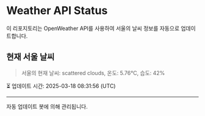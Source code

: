 
# Weather API Status

이 리포지토리는 OpenWeather API를 사용하여 서울의 날씨 정보를 자동으로 업데이트합니다.

## 현재 서울 날씨
> 서울의 현재 날씨: scattered clouds, 온도: 5.76°C, 습도: 42%

⏳ 업데이트 시간: 2025-03-18 08:31:56 (UTC)

---
자동 업데이트 봇에 의해 관리됩니다.
